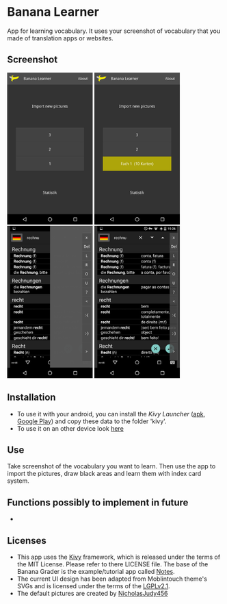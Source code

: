 # Banana Learner

App for learning vocabulary. It uses your screenshot of vocabulary that you made of translation apps or websites.

## Screenshot
[<img src="/appscreenshots/Banana_Learner_1.png" width="200">](appscreenshots/Banana_Learner_1.png)
[<img src="/appscreenshots/Banana_Learner_2.png" width="200">](appscreenshots/Banana_Learner_2.png)
[<img src="/appscreenshots/Banana_Learner_3.png" width="200">](appscreenshots/Banana_Learner_3.png)
[<img src="/appscreenshots/Banana_Learner_4.png" width="200">](appscreenshots/Banana_Learner_4.png)

## Installation
* To use it with your android, you can install the *Kivy Launcher* ([apk](https://kivy.org/#download), [Google Play](https://play.google.com/store/apps/details?id=org.kivy.pygame)) and copy these data to the folder 'kivy'.
* To use it on an other device look [here](https://kivy.org/#download)

## Use

Take screenshot of the vocabulary you want to learn. Then use the app to import the pictures, draw black areas and learn them with index card system.

## Functions possibly to implement in future

*

##  Licenses

* This app uses the [Kivy](https://github.com/kivy/kivy) framework, which is released under the terms of the MIT License. Please refer to there LICENSE file. The base of the Banana Grader is the example/tutorial app called [Notes](https://github.com/kivy/kivy/tree/master/examples/tutorials/notes/final).
* The current UI design has been adapted from Moblintouch theme's SVGs and is licensed under the terms of the [LGPLv2.1](https://www.gnu.org/licenses/old-licenses/lgpl-2.1).
* The default pictures are created by [NicholasJudy456](https://openclipart.org/collection/collection-detail/NicholasJudy456/12676)
